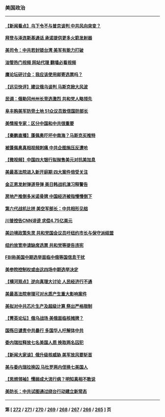 ### 美国政治
---
#### [【新闻看点】乌下令不与普京谈判 中共风向突变？](../../pages/ncid1078159/n13839071.md?10052045) 
#### [拜登与泽连斯基通话 承诺提供更多火箭发射器](../../pages/ncid1078159/n13839128.md?10052045) 
#### [美司令：中共若封锁台湾 美军有能力打破](../../pages/ncid1078159/n13839105.md?10052045) 
#### [油管热门视频 网站代理 翻墙必看视频](http://209.222.30.114:81/youtube.html?10052045)
#### [鹰论坛研讨会：我应该使用邮寄选票吗？](../../pages/ncid1078159/n13839127.md?10052045) 
#### [【远见快评】建议俄乌谈判 马斯克掀大风波](../../pages/ncid1078159/n13839031.md?10052045) 
#### [民调：俄勒冈州州长竞选激烈 共和党人略领先](../../pages/ncid1078159/n13839061.md?10052045) 
#### [阜丰购美军防旁土地 51众议员致信国防部长](../../pages/ncid1078159/n13839104.md?10052045) 
#### [美情报专家：区分中国和中共很重要](../../pages/ncid1078159/n13839021.md?10052045) 
#### [【秦鹏直播】蓬佩奥吓坏中南海？马斯克买推特](../../pages/ncid1078159/n13838790.md?10052045) 
#### [被蓬佩奥真相视频刺痛 中共企图施压反遭呛](../../pages/ncid1078159/n13838934.md?10052045) 
#### [【微视频】中国四大银行拟抛售美元对抗美加息](../../pages/ncid1078159/n13838787.md?10052045) 
#### [美最高法院进入新开庭期 四大案件倍受关注](../../pages/ncid1078159/n13838179.md?10052045) 
#### [金正恩发射弹道导弹 美日韩战机演习释警告](../../pages/ncid1078159/n13838824.md?10052045) 
#### [房地产推倒多米诺骨牌 中国经济被指慢慢倒下](../../pages/ncid1078159/n13838727.md?10052045) 
#### [第六代战机比拼 美空军部长：中共相形见绌](../../pages/ncid1078159/n13838681.md?10052045) 
#### [川普控告CNN诽谤 求偿4.75亿美元](../../pages/ncid1078159/n13838574.md?10052045) 
#### [美边境政策失灵 共和党国会议员吁纽约市长与保守派结盟](../../pages/ncid1078159/n13838418.md?10052045) 
#### [纽约放宽申请缺席选票 共和党等提告违宪](../../pages/ncid1078159/n13838381.md?10052045) 
#### [FBI称美国中期选举面临中俄等国信息干扰](../../pages/ncid1078159/n13838404.md?10052045) 
#### [美参院控制权或由这四场中期选举决定](../../pages/ncid1078159/n13838343.md?10052045) 
#### [【横河观点】逆向真理大讨论 人民经济行不通](../../pages/ncid1078159/n13838280.md?10052045) 
#### [美最高法院审理可对水质产生重大影响案件](../../pages/ncid1078159/n13838299.md?10052045) 
#### [美拟对中共芯片生产及超级计算 祭出严格限制](../../pages/ncid1078159/n13838241.md?10052045) 
#### [【菁英论坛】俄乌战场 美俄面临核摊牌？](../../pages/ncid1078159/n13837616.md?10052045) 
#### [国殇日谴责中共暴行 多国华人吁解体中共](../../pages/ncid1078159/n13838156.md?10052045) 
#### [委内瑞拉释放七名美国人质 换取两名囚犯](../../pages/ncid1078159/n13836955.md?10052045) 
#### [【新闻大家谈】俄升级核威胁 美军放风要斩首](../../pages/ncid1078159/n13838060.md?10052045) 
#### [美与委内瑞拉换囚 马杜罗两内侄换七美国人](../../pages/ncid1078159/n13837968.md?10052045) 
#### [【思想领袖】懦弱成大流行病？明知真相不敢说](../../pages/ncid1078159/n13820207.md?10052045) 
#### [美防长：中共试图通过绕台行动建立新常态](../../pages/ncid1078159/n13837488.md?10052045) 

---
#### 第 [ [272](./272.md?10052045) / [271](./271.md?10052045) / [270](./270.md?10052045) / [269](./269.md?10052045) / [268](./268.md?10052045) / [267](./267.md?10052045) / [266](./266.md?10052045) / [265](./265.md?10052045) ] 页
